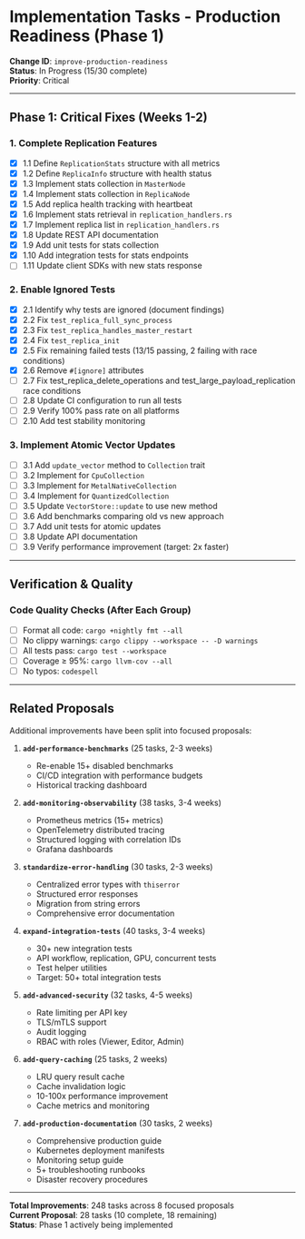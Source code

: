 # Implementation Tasks - Production Readiness (Phase 1)

**Change ID**: `improve-production-readiness`  
**Status**: In Progress (15/30 complete)  
**Priority**: Critical

---

## Phase 1: Critical Fixes (Weeks 1-2)

### 1. Complete Replication Features
- [x] 1.1 Define `ReplicationStats` structure with all metrics
- [x] 1.2 Define `ReplicaInfo` structure with health status
- [x] 1.3 Implement stats collection in `MasterNode`
- [x] 1.4 Implement stats collection in `ReplicaNode`
- [x] 1.5 Add replica health tracking with heartbeat
- [x] 1.6 Implement stats retrieval in `replication_handlers.rs`
- [x] 1.7 Implement replica list in `replication_handlers.rs`
- [x] 1.8 Update REST API documentation
- [x] 1.9 Add unit tests for stats collection
- [x] 1.10 Add integration tests for stats endpoints
- [ ] 1.11 Update client SDKs with new stats response

### 2. Enable Ignored Tests
- [x] 2.1 Identify why tests are ignored (document findings)
- [x] 2.2 Fix `test_replica_full_sync_process`
- [x] 2.3 Fix `test_replica_handles_master_restart`
- [x] 2.4 Fix `test_replica_init`
- [x] 2.5 Fix remaining failed tests (13/15 passing, 2 failing with race conditions)
- [x] 2.6 Remove `#[ignore]` attributes
- [ ] 2.7 Fix test_replica_delete_operations and test_large_payload_replication race conditions
- [ ] 2.8 Update CI configuration to run all tests
- [ ] 2.9 Verify 100% pass rate on all platforms
- [ ] 2.10 Add test stability monitoring

### 3. Implement Atomic Vector Updates
- [ ] 3.1 Add `update_vector` method to `Collection` trait
- [ ] 3.2 Implement for `CpuCollection`
- [ ] 3.3 Implement for `MetalNativeCollection`
- [ ] 3.4 Implement for `QuantizedCollection`
- [ ] 3.5 Update `VectorStore::update` to use new method
- [ ] 3.6 Add benchmarks comparing old vs new approach
- [ ] 3.7 Add unit tests for atomic updates
- [ ] 3.8 Update API documentation
- [ ] 3.9 Verify performance improvement (target: 2x faster)

---

## Verification & Quality

### Code Quality Checks (After Each Group)
- [ ] Format all code: `cargo +nightly fmt --all`
- [ ] No clippy warnings: `cargo clippy --workspace -- -D warnings`
- [ ] All tests pass: `cargo test --workspace`
- [ ] Coverage ≥ 95%: `cargo llvm-cov --all`
- [ ] No typos: `codespell`

---

## Related Proposals

Additional improvements have been split into focused proposals:

1. **`add-performance-benchmarks`** (25 tasks, 2-3 weeks)
   - Re-enable 15+ disabled benchmarks
   - CI/CD integration with performance budgets
   - Historical tracking dashboard

2. **`add-monitoring-observability`** (38 tasks, 3-4 weeks)
   - Prometheus metrics (15+ metrics)
   - OpenTelemetry distributed tracing
   - Structured logging with correlation IDs
   - Grafana dashboards

3. **`standardize-error-handling`** (30 tasks, 2-3 weeks)
   - Centralized error types with `thiserror`
   - Structured error responses
   - Migration from string errors
   - Comprehensive error documentation

4. **`expand-integration-tests`** (40 tasks, 3-4 weeks)
   - 30+ new integration tests
   - API workflow, replication, GPU, concurrent tests
   - Test helper utilities
   - Target: 50+ total integration tests

5. **`add-advanced-security`** (32 tasks, 4-5 weeks)
   - Rate limiting per API key
   - TLS/mTLS support
   - Audit logging
   - RBAC with roles (Viewer, Editor, Admin)

6. **`add-query-caching`** (25 tasks, 2 weeks)
   - LRU query result cache
   - Cache invalidation logic
   - 10-100x performance improvement
   - Cache metrics and monitoring

7. **`add-production-documentation`** (30 tasks, 2 weeks)
   - Comprehensive production guide
   - Kubernetes deployment manifests
   - Monitoring setup guide
   - 5+ troubleshooting runbooks
   - Disaster recovery procedures

---

**Total Improvements**: 248 tasks across 8 focused proposals  
**Current Proposal**: 28 tasks (10 complete, 18 remaining)  
**Status**: Phase 1 actively being implemented
